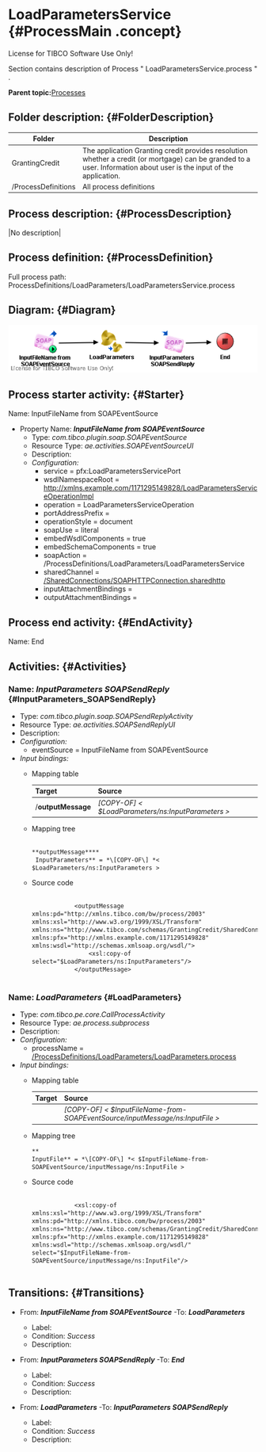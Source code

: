 # LoadParametersService {#ProcessMain .concept}

License for TIBCO Software Use Only!

Section contains description of Process " LoadParametersService.process " .

**Parent topic:**[Processes](../../../../projects/GrantingCredit/common/process.md)

## Folder description: {#FolderDescription}

|Folder|Description|
|------|-----------|
|GrantingCredit|The application Granting credit provides resolution whether a credit \(or mortgage\) can be granded to a user. Information about user is the input of the application.|
|/ProcessDefinitions|All process definitions|

## Process description: {#ProcessDescription}

|No description|

## Process definition: {#ProcessDefinition}

Full process path: ProcessDefinitions/LoadParameters/LoadParametersService.process

## Diagram: {#Diagram}

![](LoadParametersService.process.png)

## Process starter activity: {#Starter}

Name: InputFileName from SOAPEventSource

-   Property Name: ***InputFileName from SOAPEventSource***
    -   Type: *com.tibco.plugin.soap.SOAPEventSource*
    -   Resource Type: *ae.activities.SOAPEventSourceUI*
    -   Description:
    -   *Configuration:*
        -   service = pfx:LoadParametersServicePort
        -   wsdlNamespaceRoot = http://xmlns.example.com/1171295149828/LoadParametersServiceOperationImpl
        -   operation = LoadParametersServiceOperation
        -   portAddressPrefix =
        -   operationStyle = document
        -   soapUse = literal
        -   embedWsdlComponents = true
        -   embedSchemaComponents = true
        -   soapAction = /ProcessDefinitions/LoadParameters/LoadParametersService
        -   sharedChannel = [/SharedConnections/SOAPHTTPConnection.sharedhttp](../../SharedConnections/SOAPHTTPConnection.sharedhttp.md)
        -   inputAttachmentBindings =
        -   outputAttachmentBindings =

## Process end activity: {#EndActivity}

Name: End

## Activities: {#Activities}

### Name: ***InputParameters SOAPSendReply*** {#InputParameters_SOAPSendReply}

-   Type: *com.tibco.plugin.soap.SOAPSendReplyActivity*
-   Resource Type: *ae.activities.SOAPSendReplyUI*
-   Description:
-   *Configuration:*
    -   eventSource = InputFileName from SOAPEventSource
-   *Input bindings:*
    -   Mapping table

        |Target|Source|
        |------|------|
        |/**outputMessage**|*\[COPY-OF\] < $LoadParameters/ns:InputParameters \>*|

    -   Mapping tree

        ```
        
        **outputMessage****
         InputParameters** = *\[COPY-OF\] *< $LoadParameters/ns:InputParameters >
        ```

    -   Source code

        ```
        
                    <outputMessage xmlns:pd="http://xmlns.tibco.com/bw/process/2003" xmlns:xsl="http://www.w3.org/1999/XSL/Transform" xmlns:ns="http://www.tibco.com/schemas/GrantingCredit/SharedConnections/Schema.xsd" xmlns:pfx="http://xmlns.example.com/1171295149828" xmlns:wsdl="http://schemas.xmlsoap.org/wsdl/">
                        <xsl:copy-of select="$LoadParameters/ns:InputParameters"/>
                    </outputMessage>
                
        ```


### Name: ***LoadParameters*** {#LoadParameters}

-   Type: *com.tibco.pe.core.CallProcessActivity*
-   Resource Type: *ae.process.subprocess*
-   Description:
-   *Configuration:*
    -   processName = [/ProcessDefinitions/LoadParameters/LoadParameters.process](LoadParameters.process.md)
-   *Input bindings:*
    -   Mapping table

        |Target|Source|
        |------|------|
        | |*\[COPY-OF\] < $InputFileName-from-SOAPEventSource/inputMessage/ns:InputFile \>*|

    -   Mapping tree

        ```
        **
        InputFile** = *\[COPY-OF\] *< $InputFileName-from-SOAPEventSource/inputMessage/ns:InputFile >
        ```

    -   Source code

        ```
        
                    <xsl:copy-of xmlns:xsl="http://www.w3.org/1999/XSL/Transform" xmlns:pd="http://xmlns.tibco.com/bw/process/2003" xmlns:ns="http://www.tibco.com/schemas/GrantingCredit/SharedConnections/Schema.xsd" xmlns:pfx="http://xmlns.example.com/1171295149828" xmlns:wsdl="http://schemas.xmlsoap.org/wsdl/" select="$InputFileName-from-SOAPEventSource/inputMessage/ns:InputFile"/>
                
        ```


## Transitions: {#Transitions}

-   From: ***InputFileName from SOAPEventSource*** -To: ***LoadParameters***
    -   Label:
    -   Condition: *Success*
    -   Description:

-   From: ***InputParameters SOAPSendReply*** -To: ***End***
    -   Label:
    -   Condition: *Success*
    -   Description:

-   From: ***LoadParameters*** -To: ***InputParameters SOAPSendReply***
    -   Label:
    -   Condition: *Success*
    -   Description:

